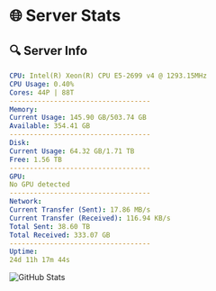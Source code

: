 # 🌐 Server Stats
## 🔍 Server Info
```yaml
CPU: Intel(R) Xeon(R) CPU E5-2699 v4 @ 1293.15MHz
CPU Usage: 0.40%
Cores: 44P | 88T
-----------------------------------
Memory:
Current Usage: 145.90 GB/503.74 GB
Available: 354.41 GB
-----------------------------------
Disk:
Current Usage: 64.32 GB/1.71 TB
Free: 1.56 TB
-----------------------------------
GPU:
No GPU detected
-----------------------------------
Network:
Current Transfer (Sent): 17.86 MB/s
Current Transfer (Received): 116.94 KB/s
Total Sent: 38.60 TB
Total Received: 333.07 GB
-----------------------------------
Uptime:
24d 11h 17m 44s
```
![GitHub Stats](https://img.shields.io/badge/Updated-2025-04-01_08:40:33-blue)